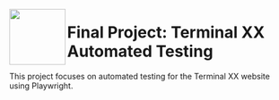 <p>
  <a >
    <img src="https://is1-ssl.mzstatic.com/image/thumb/Purple126/v4/0d/bc/14/0dbc141a-ad77-c8f8-2239-355faf3b8790/AppIcon-1x_U007emarketing-0-6-85-220.png/1200x600wa.png" width="100" align="left" />
  </a>
<body>
        <h1>Final Project: Terminal XX Automated Testing</h1>
        <p>This project focuses on automated testing for the Terminal XX website using Playwright.</p>
    </div>
    
</body>



